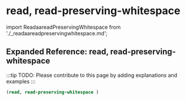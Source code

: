 # read, read-preserving-whitespace

import ReadaareadPreservingWhitespace from './_readaareadpreservingwhitespace.md';

<ReadaareadPreservingWhitespace />

## Expanded Reference: read, read-preserving-whitespace

:::tip
TODO: Please contribute to this page by adding explanations and examples
:::

```lisp
(read, read-preserving-whitespace )
```

